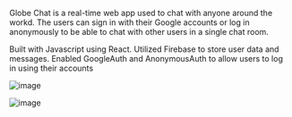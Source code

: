 Globe Chat is a real-time web app used to chat with anyone around the workd. The users can sign in with their Google accounts or log in anonymously to be able to chat with other users in a single chat room.

Built with Javascript using React.
Utilized Firebase to store user data and messages.
Enabled GoogleAuth and AnonymousAuth to allow users to log in using their accounts

![image](https://user-images.githubusercontent.com/85001440/147839391-8b636fb9-d29d-4340-b9aa-397bafe3eb28.png)

![image](https://user-images.githubusercontent.com/85001440/147839417-fb06d5a3-86ff-4dd8-be1a-0c1beaf4c790.png)
